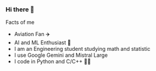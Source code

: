 ### Hi there 👋

Facts of me
- Aviation Fan ✈️
- AI and ML Enthusiast 🤖
- I am an Engineering student studying math and statistic 
- I use Google Gemini and Mistral Large
- I code in Python and C/C++ 👨‍💻

